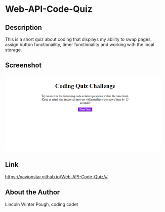 # Web-API-Code-Quiz

## Description
This is a short quiz about coding that displays my ability to swap pages, assign button functionaility, timer functionality and working with the local storage. 


## Screenshot
![picture of web page](https://github.com/xavionstar/Web-API-Code-Quiz/blob/main/assets/Screenshotcodingquiz.png?raw=true)


## Link
https://xavionstar.github.io/Web-API-Code-Quiz/#


## About the Author
Lincoln Winter Pough, coding cadet